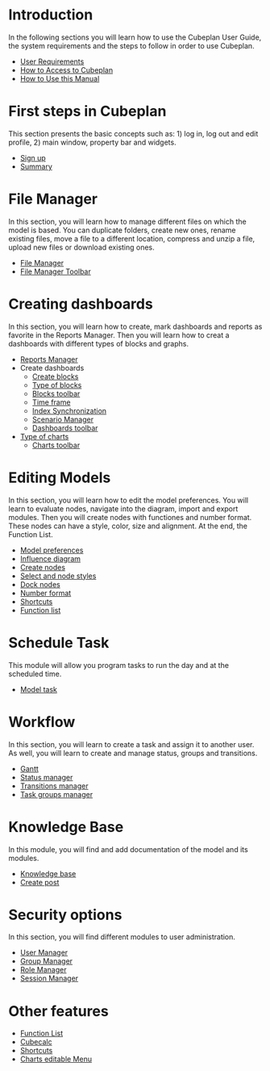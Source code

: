 # Introduction
In the following sections you will learn how to use the Cubeplan User Guide, the system requirements and the steps to follow in order to use Cubeplan.

-   [User Requirements ](Cubeplan/Introduction/Intro/#User-Requirements)
-   [How to Access to Cubeplan](Cubeplan/Introduction/Intro/#how-to-access-cubeplan)
-   [How to Use this Manual](Cubeplan/Introduction/Intro/#how-to-use-the-knowledge-base)

# First steps in Cubeplan  
This section presents the basic concepts such as: 1) log in, log out and edit profile, 2) main window, property bar and widgets.

-   [Sign up](/Cubeplan/Introduction/Sign%20up)
-   [Summary](/2-Summary)

# File Manager  
In this section, you will learn how to manage different files on which the model is based. You can duplicate folders, create new ones, rename existing files, move a file to a different location, compress and unzip a file, upload new files or download existing ones.

-   [File Manager](Cubeplan/2.%20Model%20Manager/File%20Manager/)
-   [File Manager Toolbar](Cubeplan/2.%20Model%20Manager/File%20Manager%20Toolbar/)

# Creating dashboards  
In this section, you will learn how to create, mark dashboards and reports as favorite in the Reports Manager. Then you will learn how to creat a dashboards with different types of blocks and graphs.

-   [Reports Manager](Cubeplan/4-Creating%20Dashboards/Report%20Manager/)
-   Create dashboards
    -   [Create blocks](Cubeplan/4-Creating%20Dashboards/Create/create-blocks/)
    -   [Type of blocks](Cubeplan/4-Creating%20Dashboards/Create/Block%20Types/)
    -   [Blocks toolbar](Cubeplan/4-Creating%20Dashboards/Create/Blocks%20Toolbar/)
    -   [Time frame](Cubeplan/4-Creating%20Dashboards/Create/Timeframe/)
    -   [Index Synchronization](Cubeplan/4-Creating%20Dashboards/Create/Index%20Sync/)
    -   [Scenario Manager](Cubeplan/4-Creating%20Dashboards/Create/Scenario%20Manager/)
    -   [Dashboards toolbar](Cubeplan/4-Creating%20Dashboards/Create/Dashboard%20Toolbar/)
-   [Type of charts](Cubeplan/4-Creating%20Dashboards/Create/Types%20of%20Charts/)
    -   [Charts toolbar](Cubeplan/4-Creating%20Dashboards/Create/Charts%20Toolbar/)

# Editing Models  
In this section, you will learn how to edit the model preferences. You will learn to evaluate nodes, navigate into the diagram, import and export modules. Then you will create nodes with functiones and number format. These nodes can have a style, color, size and alignment. At the end, the Function List.  

-   [Model preferences](http://www.cubeplat.com:8081/wiki/en/knowledge-base/model-preferences/)
-   [Influence diagram](http://www.cubeplat.com:8081/wiki/en/knowledge-base/influence-diagram/)
-   [Create nodes](http://www.cubeplat.com:8081/wiki/en/knowledge-base/create-nodes/)
-   [Select and node styles](http://www.cubeplat.com:8081/wiki/en/knowledge-base/select-node-styles/)
-   [Dock nodes](http://www.cubeplat.com:8081/wiki/en/knowledge-base/dock-nodes/)
-   [Number format](http://www.cubeplat.com:8081/wiki/en/knowledge-base/number-format-2/)
-   [Shortcuts](http://www.cubeplat.com:8081/wiki/en/knowledge-base/shortcuts-2/)
-   [Function list](http://www.cubeplat.com:8081/wiki/en/knowledge-base/function-list/)

# Schedule Task  
This module will allow you program tasks to run the day and at the scheduled time.

-   [Model task](http://www.cubeplat.com:8081/wiki/en/knowledge-base/model-tasks/)

# Workflow  
In this section, you will learn to create a task and assign it to another user. As well, you will learn to create and manage status, groups and transitions.

-   [Gantt](http://www.cubeplat.com:8081/wiki/en/knowledge-base/gantt-2/)
-   [Status manager](http://www.cubeplat.com:8081/wiki/en/knowledge-base/status-manager/)
-   [Transitions manager](http://www.cubeplat.com:8081/wiki/en/knowledge-base/transitions-manager/)
-   [Task groups manager](http://www.cubeplat.com:8081/wiki/en/knowledge-base/task-group-manager/)

# Knowledge Base  
In this module, you will find and add documentation of the model and its modules.

-   [Knowledge base](http://www.cubeplat.com:8081/wiki/en/knowledge-base/knowledge-base-2/)
-   [Create post](http://www.cubeplat.com:8081/wiki/en/knowledge-base/new-post/)

# Security options  
In this section, you will find different modules to user administration.

-   [User Manager](http://www.cubeplat.com:8081/wiki/en/knowledge-base/user-manager-2/)
-   [Group Manager](http://www.cubeplat.com:8081/wiki/en/knowledge-base/group-manager-2/)
-   [Role Manager](http://www.cubeplat.com:8081/wiki/en/knowledge-base/role-manager-2/)
-   [Session Manager](http://www.cubeplat.com:8081/wiki/en/knowledge-base/session-manager-2/)

# Other features
-   [Function List](http://www.cubeplat.com:8081/wiki/en/knowledge-base/function-list/)
-   [Cubecalc](http://www.cubeplat.com:8081/wiki/en/knowledge-base/cubecalc-installation-2/)
-   [Shortcuts](http://www.cubeplat.com:8081/wiki/en/knowledge-base/shortcuts-2/)
-   [Charts editable Menu](http://www.cubeplat.com:8081/wiki/en/knowledge-base/charts-editable-menu/)

<!--stackedit_data:
eyJoaXN0b3J5IjpbMzAzOTIxNTU0LC0zNTExNzQ2OTIsMTY2Mj
YwMjE5MCw4ODM3ODMzNDQsMTc3NTA5NDUyNCw4MTM4NDM4NjQs
LTE2ODQxMzIwODksLTE1NjU5ODIxMjAsLTEzNzUzNTU0Niw4MD
IwMTIyMjgsMjA5MTY5MTY2MCwtNTM3ODY1NF19
-->